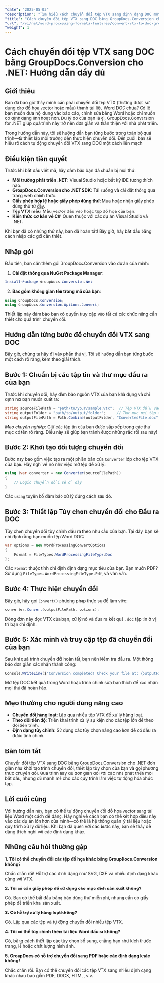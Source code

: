 ```yaml
---
"date": "2025-05-03"
"description": "Tìm hiểu cách chuyển đổi tệp VTX sang định dạng DOC một cách liền mạch bằng GroupDocs.Conversion cho .NET với hướng dẫn toàn diện này. Khám phá thiết lập, triển khai và các biện pháp thực hành tốt nhất."
"title": "Cách chuyển đổi tệp VTX sang DOC bằng GroupDocs.Conversion cho .NET&#58; Hướng dẫn đầy đủ"
"url": "/vi/net/word-processing-formats-features/convert-vtx-to-doc-groupdocs-conversion-dotnet/"
"weight": 1
---
```


# Cách chuyển đổi tệp VTX sang DOC bằng GroupDocs.Conversion cho .NET: Hướng dẫn đầy đủ

## Giới thiệu

Bạn đã bao giờ thấy mình cần phải chuyển đổi tệp VTX (thường được sử dụng cho đồ họa vector hoặc mẫu) thành tài liệu Word DOC chưa? Có lẽ bạn muốn đưa nội dung vào báo cáo, chỉnh sửa bằng Word hoặc chỉ muốn có định dạng linh hoạt hơn. Dù lý do của bạn là gì, GroupDocs.Conversion for .NET giúp quá trình này trở nên đơn giản và thân thiện với nhà phát triển. 

Trong hướng dẫn này, tôi sẽ hướng dẫn bạn từng bước trong toàn bộ quá trình—từ thiết lập môi trường đến thực hiện chuyển đổi. Đến cuối, bạn sẽ hiểu rõ cách tự động chuyển đổi VTX sang DOC một cách liền mạch.

## Điều kiện tiên quyết

Trước khi bắt đầu viết mã, hãy đảm bảo bạn đã chuẩn bị mọi thứ:

- **Môi trường phát triển .NET**: Visual Studio hoặc bất kỳ IDE tương thích nào.
- **GroupDocs.Conversion cho .NET SDK**: Tải xuống và cài đặt thông qua trang web chính thức.
- **Giấy phép hợp lệ hoặc giấy phép dùng thử**: Mua hoặc nhận giấy phép dùng thử từ [đây](https://releases.groupdocs.com/conversion/net/).
- **Tệp VTX mẫu**: Mẫu vector đầu vào hoặc tệp đồ họa của bạn.
- **Kiến thức cơ bản về C#**: Quen thuộc với các dự án Visual Studio và .NET.

Khi bạn đã có những thứ này, bạn đã hoàn tất! Bây giờ, hãy bắt đầu bằng cách nhập các gói cần thiết.

## Nhập gói

Đầu tiên, bạn cần thêm gói GroupDocs.Conversion vào dự án của mình:

1. **Cài đặt thông qua NuGet Package Manager**:

```powershell
Install-Package GroupDocs.Conversion.Net
```

2. **Bao gồm không gian tên trong mã của bạn**:

```csharp
using GroupDocs.Conversion;
using GroupDocs.Conversion.Options.Convert;
```

Thiết lập này đảm bảo bạn có quyền truy cập vào tất cả các chức năng cần thiết cho quá trình chuyển đổi.

## Hướng dẫn từng bước để chuyển đổi VTX sang DOC

Bây giờ, chúng ta hãy đi vào phần thú vị. Tôi sẽ hướng dẫn bạn từng bước một cách rõ ràng, kèm theo giải thích.

## Bước 1: Chuẩn bị các tập tin và thư mục đầu ra của bạn

Trước khi chuyển đổi, hãy đảm bảo nguồn VTX của bạn khả dụng và chỉ định nơi bạn muốn xuất ra:

```csharp
string sourceFilePath = "path/to/your/sample.vtx";  // Tệp VTX đầu vào của bạn
string outputFolder = "path/to/output/folder";     // Thư mục nơi tập tin được chuyển đổi sẽ được lưu
string outputFilePath = Path.Combine(outputFolder, "ConvertedFile.doc");
```

*Mẹo chuyên nghiệp:* Giữ các tập tin của bạn được sắp xếp trong các thư mục có tên rõ ràng. Điều này sẽ giúp bạn tránh được những rắc rối sau này!

## Bước 2: Khởi tạo đối tượng chuyển đổi

Bước này bao gồm việc tạo ra một phiên bản của `Converter` lớp cho tệp VTX của bạn. Hãy nghĩ về nó như việc mở tệp để xử lý:

```csharp
using (var converter = new Converter(sourceFilePath))
{
    // Logic chuyển đổi sẽ ở đây
}
```

Các `using` tuyên bố đảm bảo xử lý đúng cách sau đó.

## Bước 3: Thiết lập Tùy chọn chuyển đổi cho Đầu ra DOC

Tùy chọn chuyển đổi tùy chỉnh đầu ra theo nhu cầu của bạn. Tại đây, bạn sẽ chỉ định rằng bạn muốn tệp Word DOC:

```csharp
var options = new WordProcessingConvertOptions
{
    Format = FileTypes.WordProcessingFileType.Doc
};
```

Các `Format` thuộc tính chỉ định định dạng mục tiêu của bạn. Bạn muốn PDF? Sử dụng `FileTypes.WordProcessingFileType.Pdf`, và vân vân.

## Bước 4: Thực hiện chuyển đổi

Bây giờ, hãy gọi `Convert()` phương pháp thực sự để làm việc:

```csharp
converter.Convert(outputFilePath, options);
```

Dòng đơn này đọc VTX của bạn, xử lý nó và đưa ra kết quả `.doc` tập tin ở vị trí bạn chỉ định.

## Bước 5: Xác minh và truy cập tệp đã chuyển đổi của bạn

Sau khi quá trình chuyển đổi hoàn tất, bạn nên kiểm tra đầu ra. Một thông báo đơn giản xác nhận thành công:

```csharp
Console.WriteLine($"Conversion completed! Check your file at: {outputFilePath}");
```

Mở tệp DOC kết quả trong Word hoặc trình chỉnh sửa bạn thích để xác nhận mọi thứ đã hoàn hảo.

## Mẹo thưởng cho người dùng nâng cao

- **Chuyển đổi hàng loạt**: Lặp qua nhiều tệp VTX để xử lý hàng loạt.
- **Theo dõi tiến độ**: Triển khai trình xử lý sự kiện cho các tệp lớn để theo dõi tiến trình.
- **Định dạng tùy chỉnh**: Sử dụng các tùy chọn nâng cao hơn để có đầu ra được tinh chỉnh.

## Bản tóm tắt

Chuyển đổi tệp VTX sang DOC bằng GroupDocs.Conversion cho .NET đơn giản như khởi tạo trình chuyển đổi, thiết lập tùy chọn của bạn và gọi phương thức chuyển đổi. Quá trình này đủ đơn giản đối với các nhà phát triển mới bắt đầu, nhưng đủ mạnh mẽ cho các quy trình làm việc tự động hóa phức tạp.

## Lời cuối cùng

Với hướng dẫn này, bạn có thể tự động chuyển đổi đồ họa vector sang tài liệu Word một cách dễ dàng. Hãy nghĩ về cách bạn có thể kết hợp điều này vào các dự án lớn hơn của mình—có thể là hệ thống quản lý tài liệu hoặc quy trình xử lý dữ liệu. Khi bạn đã quen với các bước này, bạn sẽ thấy dễ dàng thích nghi với các định dạng khác.

## Những câu hỏi thường gặp

**1. Tôi có thể chuyển đổi các tệp đồ họa khác bằng GroupDocs.Conversion không?**
  
Chắc chắn rồi! Hỗ trợ các định dạng như SVG, DXF và nhiều định dạng khác cùng với VTX.

**2. Tôi có cần giấy phép để sử dụng cho mục đích sản xuất không?**  

Có. Bạn có thể bắt đầu bằng bản dùng thử miễn phí, nhưng cần có giấy phép để triển khai sản xuất.

**3. Có hỗ trợ xử lý hàng loạt không?**  

Có. Lặp qua các tệp và tự động chuyển đổi nhiều tệp VTX.

**4. Tôi có thể tùy chỉnh thêm tài liệu Word đầu ra không?**  

Có, bằng cách thiết lập các tùy chọn bổ sung, chẳng hạn như kích thước trang, lề hoặc chất lượng hình ảnh.

**5. GroupDocs có hỗ trợ chuyển đổi sang PDF hoặc các định dạng khác không?**  

Chắc chắn rồi. Bạn có thể chuyển đổi các tệp VTX sang nhiều định dạng khác nhau bao gồm PDF, DOCX, HTML, v.v.